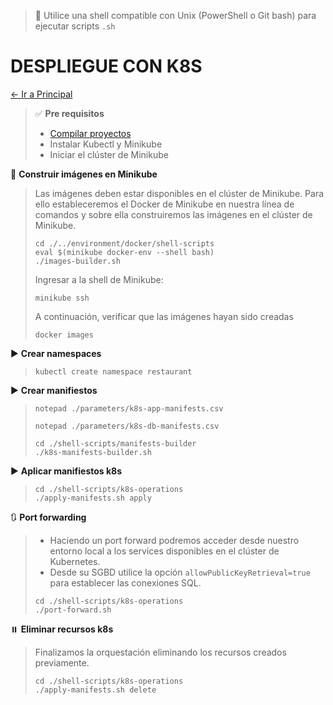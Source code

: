 > 📌 Utilice una shell compatible con Unix (PowerShell o Git bash) para ejecutar scripts `.sh`

# DESPLIEGUE CON K8S

[← Ir a Principal](./../../README.md)

> ✅ **Pre requisitos**
> - [Compilar proyectos](./../local/README.md)
> - Instalar Kubectl y Minikube
> - Iniciar el clúster de Minikube

🔨 **Construir imágenes en Minikube**
> Las imágenes deben estar disponibles en el clúster de Minikube. Para ello estableceremos el Docker de Minikube en
> nuestra línea de comandos y sobre ella construiremos las imágenes en el clúster de Minikube.
>
> ```shell script 
> cd ./../environment/docker/shell-scripts
> eval $(minikube docker-env --shell bash)
> ./images-builder.sh
> ```
> 
> Ingresar a la shell de Minikube:
> ```shell script
> minikube ssh
> ```
>
> A continuación, verificar que las imágenes hayan sido creadas
> ```shell script
> docker images
> ```

▶️ **Crear namespaces**
> ```shell script 
> kubectl create namespace restaurant
> ```

▶️ **Crear manifiestos**
> ```shell script 
> notepad ./parameters/k8s-app-manifests.csv
> ```
> ```shell script 
> notepad ./parameters/k8s-db-manifests.csv
> ```
> 
> ```shell script
> cd ./shell-scripts/manifests-builder
> ./k8s-manifests-builder.sh
> ```

▶️ **Aplicar manifiestos k8s**
> ```shell script 
> cd ./shell-scripts/k8s-operations
> ./apply-manifests.sh apply
> ```

🔃 **Port forwarding**
> - Haciendo un port forward podremos acceder desde nuestro entorno local a los services disponibles en el clúster de Kubernetes.
> - Desde su SGBD utilice la opción `allowPublicKeyRetrieval=true` para establecer las conexiones SQL.
> 
> ```shell script 
> cd ./shell-scripts/k8s-operations
> ./port-forward.sh
> ```

⏸️ **Eliminar recursos k8s**
> Finalizamos la orquestación eliminando los recursos creados previamente.
> ```shell script 
> cd ./shell-scripts/k8s-operations
> ./apply-manifests.sh delete
> ```